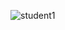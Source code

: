 
![student1](https://user-images.githubusercontent.com/39101501/145723296-e4165da6-6c99-43ce-b7cd-7b15bf17d4fa.PNG)
